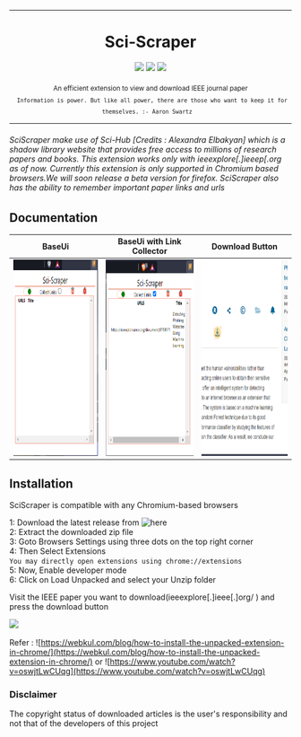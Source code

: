 
***
<h1 align="center">
Sci-Scraper
</h1>
<p align="center">
<img src="https://img.shields.io/badge/status-active-green.svg">
<img src="https://img.shields.io/github/issues-raw/tibinsunny/SciScraper">
<img src="https://img.shields.io/github/manifest-json/v/tibinsunny/SciScraper">
</p>
<p align="center">
<sub>
An efficient extension to view and download IEEE journal paper <br>
 <code> Information is power. But like all power, there are those who want to keep it for themselves. :- Aaron Swartz  </code>
</sub>  
</p>  
        
***
      
<p>
 <h6>
SciScraper make use of Sci-Hub [Credits : Alexandra Elbakyan] which is a shadow library website that provides free access to millions of research papers and books. This extension works only with ieeexplore[.]ieeep[.org as of now. Currently this extension is only supported in Chromium based browsers.We will soon release a beta version for firefox.
SciScraper also has the ability to remember important paper links and urls
</p>
   

## Documentation

 BaseUi  | BaseUi with Link Collector|Download Button
:----------:|:------------------:|:------------------:
<img src="https://github.com/bestreddit/bestreddit-asset/blob/main/sciscraper1.PNG" widht="350px" height="350px"/> | <img src="https://github.com/bestreddit/bestreddit-asset/blob/main/sciscraper2.PNG" widht="350px" height="350px"/>|<img src="https://github.com/bestreddit/bestreddit-asset/blob/main/downloadbtn.PNG" widht="350px" height="350px"/>
## Installation
SciScraper is compatible with any Chromium-based browsers

1: Download the latest release from ![here](https://github.com/Tibinsunny/SciScraper/releases/)   
2: Extract the downloaded zip file   
3: Goto Browsers Settings using three dots on the top right corner   
4: Then Select Extensions   
```You may directly open extensions using chrome://extensions```   
5: Now, Enable developer mode     
6: Click on Load Unpacked and select your Unzip folder

Visit the IEEE paper you want to download(ieeexplore[.]ieee[.]org/ ) and press the download button   

<img src="https://github.com/bestreddit/bestreddit-asset/blob/main/Capture_new.png">
          
Refer : ![https://webkul.com/blog/how-to-install-the-unpacked-extension-in-chrome/](https://webkul.com/blog/how-to-install-the-unpacked-extension-in-chrome/) or ![https://www.youtube.com/watch?v=oswjtLwCUqg](https://www.youtube.com/watch?v=oswjtLwCUqg)

### Disclaimer
The copyright status of downloaded articles is the user's responsibility and not that of the developers of this project 
